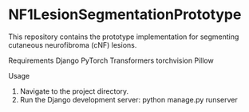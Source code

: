# NF1LesionSegmentationPrototype
This repository contains the prototype implementation for segmenting cutaneous neurofibroma (cNF) lesions.

Requirements
Django
PyTorch
Transformers
torchvision
Pillow

Usage
1. Navigate to the project directory.
2. Run the Django development server: python manage.py runserver
